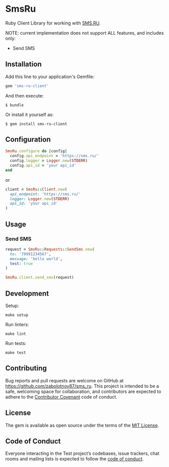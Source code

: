 # SmsRu

Ruby Client Library for working with [SMS.RU](https://sms.ru).

NOTE: current implementation does not support ALL features, and includes only:

  * Send SMS

## Installation

Add this line to your application's Gemfile:

```ruby
gem 'sms-ru-client'
```

And then execute:

    $ bundle

Or install it yourself as:

    $ gem install sms-ru-client

## Configuration

```ruby
SmsRu.configure do |config|
  config.api_endpoint = 'https://sms.ru/'
  config.logger = Logger.new(STDERR)
  config.api_id = 'your api_id'
end
```

or

```ruby
client = SmsRu::Client.new(
  api_endpoint: 'https://sms.ru/'
  logger: Logger.new(STDERR)
  api_id: 'your api_id'
)
```

## Usage

### Send SMS

```ruby
request = SmsRu::Requests::SendSms.new(
  to: '79991234567',
  message: 'hello world',
  test: true
)

SmsRu.client.send_sms(request)
```

## Development

Setup:

```console
make setup
```

Run linters:

```console
make lint
```

Run tests:

```console
make test
```

## Contributing

Bug reports and pull requests are welcome on GitHub at https://github.com/zabolotnov87/sms_ru. This project is intended to be a safe, welcoming space for collaboration, and contributors are expected to adhere to the [Contributor Covenant](http://contributor-covenant.org) code of conduct.

## License

The gem is available as open source under the terms of the [MIT License](https://opensource.org/licenses/MIT).

## Code of Conduct

Everyone interacting in the Test project’s codebases, issue trackers, chat rooms and mailing lists is expected to follow the [code of conduct](https://github.com/zabolotnov87/sms_ru/blob/master/CODE_OF_CONDUCT.md).
